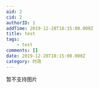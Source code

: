 ```yaml
---
aid: 2
cid: 2
authorID: 1
addTime: 2019-12-28T18:15:00.000Z
title: test
tags:
    - test
comments: []
date: 2019-12-28T18:15:00.000Z
category: 时政
---
```


暂不支持图片
